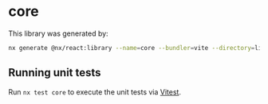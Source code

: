 # core

This library was generated by:

```sh
nx generate @nx/react:library --name=core --bundler=vite --directory=libs/core --compiler=swc --importPath=@takram/three-geospatial --style=none --unitTestRunner=jest --no-interactive
```

## Running unit tests

Run `nx test core` to execute the unit tests via [Vitest](https://vitest.dev/).
